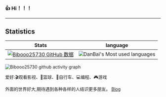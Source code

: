 ### 👍 Hi！！！
---

## Statistics
 Stats | language
--- | --- 
[![Bibooo25730 GitHub 数据](https://github-readme-stats.vercel.app/api?username=Bibooo25730)]() | ![DanBai's Most used languages](https://github-readme-stats.vercel.app/api/top-langs/?username=Bibooo25730&layout=compact&hide_border=true&langs_count=10)

![Bibooo25730 github activity graph](https://activity-graph.herokuapp.com/graph?username=Bibooo25730&theme=react-dark)

爱好:🎬观看影视、🏀篮球、🚴自行车、💻编程、🎮游戏

外面的世界好大,期待遇到各种各样的人结识更多朋友。
[Blog](https://bibooo.top)
